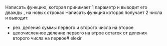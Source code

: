  Написать функцию, которая принимает 1 параметр и выводит его дважды , на новых строках
 Написать функция которая получает 2 числа и выводит:
- рез. деления суммы первого и второго числа на второе
 - целочисленное деление первого на втрое
 остаток от деления второго числа на первое# elexir

